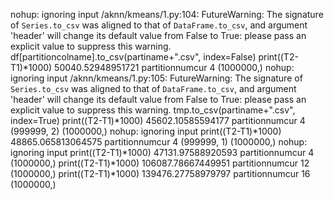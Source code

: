 nohup: ignoring input
/aknn/kmeans/1.py:104: FutureWarning: The signature of `Series.to_csv` was aligned to that of `DataFrame.to_csv`, and argument 'header' will change its default value from False to True: please pass an explicit value to suppress this warning.
  df[partitioncolname].to_csv(partiname+".csv", index=False)
print((T2-T1)*1000) 50040.52948951721 partitionnumcur 4
(1000000,)
nohup: ignoring input
/aknn/kmeans/1.py:105: FutureWarning: The signature of `Series.to_csv` was aligned to that of `DataFrame.to_csv`, and argument 'header' will change its default value from False to True: please pass an explicit value to suppress this warning.
  tmp.to_csv(partiname+".csv", index=True)
print((T2-T1)*1000) 45602.10585594177 partitionnumcur 4
(999999, 2)
(1000000,)
nohup: ignoring input
print((T2-T1)*1000) 48865.065813064575 partitionnumcur 4
(999999, 1)
(1000000,)
nohup: ignoring input
print((T2-T1)*1000) 47131.97588920593 partitionnumcur 4
(1000000,)
print((T2-T1)*1000) 106087.78667449951 partitionnumcur 12
(1000000,)
print((T2-T1)*1000) 139476.27758979797 partitionnumcur 16
(1000000,)
